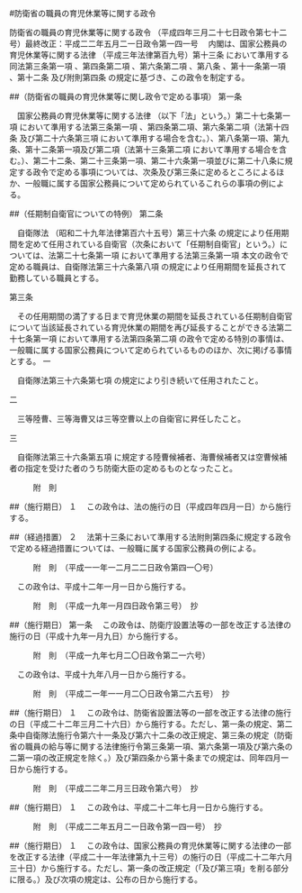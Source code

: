 #防衛省の職員の育児休業等に関する政令



防衛省の職員の育児休業等に関する政令
（平成四年三月二十七日政令第七十二号）最終改正：平成二二年五月二一日政令第一四一号
　内閣は、国家公務員の育児休業等に関する法律
（平成三年法律第百九号）第十三条
において準用する同法第三条第一項
、第四条第二項
、第六条第二項
、第八条
、第十一条第一項
、第十二条
及び附則第四条
の規定に基づき、この政令を制定する。

##（防衛省の職員の育児休業等に関し政令で定める事項）
第一条

　国家公務員の育児休業等に関する法律
（以下「法」という。）第二十七条第一項
において準用する法第三条第一項
、第四条第二項、第六条第二項（法第十四条
及び第二十六条第三項
において準用する場合を含む。）、第八条第一項、第九条、第十二条第一項及び第二項（法第十三条第二項
において準用する場合を含む。）、第二十二条、第二十三条第一項、第二十六条第一項並びに第二十八条に規定する政令で定める事項については、次条及び第三条に定めるところによるほか、一般職に属する国家公務員について定められているこれらの事項の例による。



##（任期制自衛官についての特例）
第二条

　自衛隊法
（昭和二十九年法律第百六十五号）第三十六条
の規定により任用期間を定めて任用されている自衛官（次条において「任期制自衛官」という。）については、法第二十七条第一項
において準用する法第三条第一項
本文の政令で定める職員は、自衛隊法第三十六条第八項
の規定により任用期間を延長されて勤務している職員とする。



第三条


　その任用期間の満了する日まで育児休業の期間を延長されている任期制自衛官について当該延長されている育児休業の期間を再び延長することができる法第二十七条第一項
において準用する法第四条第二項
の政令で定める特別の事情は、一般職に属する国家公務員について定められているもののほか、次に掲げる事情とする。
一

　自衛隊法第三十六条第七項
の規定により引き続いて任用されたこと。

二

　三等陸曹、三等海曹又は三等空曹以上の自衛官に昇任したこと。

三

　自衛隊法第三十六条第五項
に規定する陸曹候補者、海曹候補者又は空曹候補者の指定を受けた者のうち防衛大臣の定めるものとなったこと。





　　　附　則

##（施行期日）
１
　この政令は、法の施行の日（平成四年四月一日）から施行する。

##（経過措置）
２
　法第十三条において準用する法附則第四条に規定する政令で定める経過措置については、一般職に属する国家公務員の例による。


　　　附　則　（平成一一年一二月二二日政令第四一〇号）


　この政令は、平成十二年一月一日から施行する。


　　　附　則　（平成一九年一月四日政令第三号）　抄


##（施行期日）
第一条
　この政令は、防衛庁設置法等の一部を改正する法律の施行の日（平成十九年一月九日）から施行する。


　　　附　則　（平成一九年七月二〇日政令第二一六号）


　この政令は、平成十九年八月一日から施行する。


　　　附　則　（平成二一年一一月二〇日政令第二六五号）　抄

##（施行期日）
１
　この政令は、防衛省設置法等の一部を改正する法律の施行の日（平成二十二年三月二十六日）から施行する。ただし、第一条の規定、第二条中自衛隊法施行令第六十一条及び第六十二条の改正規定、第三条の規定（防衛省の職員の給与等に関する法律施行令第三条第一項、第六条第一項及び第六条の二第一項の改正規定を除く。）及び第四条から第十条までの規定は、同年四月一日から施行する。


　　　附　則　（平成二二年二月三日政令第六号）　抄

##（施行期日）
１
　この政令は、平成二十二年七月一日から施行する。


　　　附　則　（平成二二年五月二一日政令第一四一号）　抄

##（施行期日）
１
　この政令は、国家公務員の育児休業等に関する法律の一部を改正する法律（平成二十一年法律第九十三号）の施行の日（平成二十二年六月三十日）から施行する。ただし、第一条の改正規定（「及び第三項」を削る部分に限る。）及び次項の規定は、公布の日から施行する。





